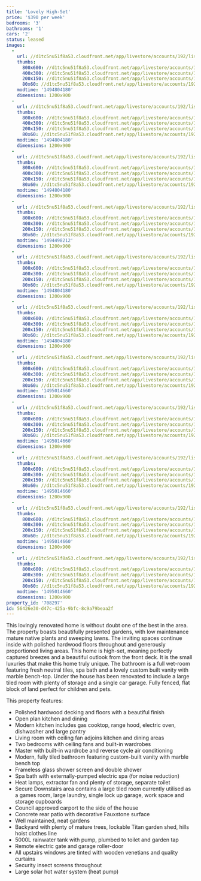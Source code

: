 ```yaml
---
title: 'Lovely High-Set'
price: '$390 per week'
bedrooms: '3'
bathrooms: '1'
cars: '2'
status: leased
images:
  -
    url: //d1tc5nu51f8a53.cloudfront.net/app/livestore/accounts/192/listings/1151822/images/Chardean-18-Front-Da_1904453989_20170511080658.jpg
    thumbs:
      800x600: //d1tc5nu51f8a53.cloudfront.net/app/livestore/accounts/192/listings/1151822/images/Chardean-18-Front-Da_1904453989_20170511080658_800x600.jpg
      400x300: //d1tc5nu51f8a53.cloudfront.net/app/livestore/accounts/192/listings/1151822/images/Chardean-18-Front-Da_1904453989_20170511080658_400x300.jpg
      200x150: //d1tc5nu51f8a53.cloudfront.net/app/livestore/accounts/192/listings/1151822/images/Chardean-18-Front-Da_1904453989_20170511080658_200x150.jpg
      80x60: //d1tc5nu51f8a53.cloudfront.net/app/livestore/accounts/192/listings/1151822/images/Chardean-18-Front-Da_1904453989_20170511080658_80x60.jpg
    modtime: '1494804180'
    dimensions: 1200x900
  -
    url: //d1tc5nu51f8a53.cloudfront.net/app/livestore/accounts/192/listings/1151822/images/Chardean-18-Balcony-_822380478_20170511080424.jpg
    thumbs:
      800x600: //d1tc5nu51f8a53.cloudfront.net/app/livestore/accounts/192/listings/1151822/images/Chardean-18-Balcony-_822380478_20170511080424_800x600.jpg
      400x300: //d1tc5nu51f8a53.cloudfront.net/app/livestore/accounts/192/listings/1151822/images/Chardean-18-Balcony-_822380478_20170511080424_400x300.jpg
      200x150: //d1tc5nu51f8a53.cloudfront.net/app/livestore/accounts/192/listings/1151822/images/Chardean-18-Balcony-_822380478_20170511080424_200x150.jpg
      80x60: //d1tc5nu51f8a53.cloudfront.net/app/livestore/accounts/192/listings/1151822/images/Chardean-18-Balcony-_822380478_20170511080424_80x60.jpg
    modtime: '1494804180'
    dimensions: 1200x900
  -
    url: //d1tc5nu51f8a53.cloudfront.net/app/livestore/accounts/192/listings/1151822/images/Chardean-18-Living-D_8835920287_20170511080209.jpg
    thumbs:
      800x600: //d1tc5nu51f8a53.cloudfront.net/app/livestore/accounts/192/listings/1151822/images/Chardean-18-Living-D_8835920287_20170511080209_800x600.jpg
      400x300: //d1tc5nu51f8a53.cloudfront.net/app/livestore/accounts/192/listings/1151822/images/Chardean-18-Living-D_8835920287_20170511080209_400x300.jpg
      200x150: //d1tc5nu51f8a53.cloudfront.net/app/livestore/accounts/192/listings/1151822/images/Chardean-18-Living-D_8835920287_20170511080209_200x150.jpg
      80x60: //d1tc5nu51f8a53.cloudfront.net/app/livestore/accounts/192/listings/1151822/images/Chardean-18-Living-D_8835920287_20170511080209_80x60.jpg
    modtime: '1494804180'
    dimensions: 1200x900
  -
    url: //d1tc5nu51f8a53.cloudfront.net/app/livestore/accounts/192/listings/1151822/images/Chardean-18-Kitchen-_5112274461_20170511080323.jpg
    thumbs:
      800x600: //d1tc5nu51f8a53.cloudfront.net/app/livestore/accounts/192/listings/1151822/images/Chardean-18-Kitchen-_5112274461_20170511080323_800x600.jpg
      400x300: //d1tc5nu51f8a53.cloudfront.net/app/livestore/accounts/192/listings/1151822/images/Chardean-18-Kitchen-_5112274461_20170511080323_400x300.jpg
      200x150: //d1tc5nu51f8a53.cloudfront.net/app/livestore/accounts/192/listings/1151822/images/Chardean-18-Kitchen-_5112274461_20170511080323_200x150.jpg
      80x60: //d1tc5nu51f8a53.cloudfront.net/app/livestore/accounts/192/listings/1151822/images/Chardean-18-Kitchen-_5112274461_20170511080323_80x60.jpg
    modtime: '1494498212'
    dimensions: 1200x900
  -
    url: //d1tc5nu51f8a53.cloudfront.net/app/livestore/accounts/192/listings/1151822/images/Chardean-18-Meals-Da_3205454284_20170511080321.jpg
    thumbs:
      800x600: //d1tc5nu51f8a53.cloudfront.net/app/livestore/accounts/192/listings/1151822/images/Chardean-18-Meals-Da_3205454284_20170511080321_800x600.jpg
      400x300: //d1tc5nu51f8a53.cloudfront.net/app/livestore/accounts/192/listings/1151822/images/Chardean-18-Meals-Da_3205454284_20170511080321_400x300.jpg
      200x150: //d1tc5nu51f8a53.cloudfront.net/app/livestore/accounts/192/listings/1151822/images/Chardean-18-Meals-Da_3205454284_20170511080321_200x150.jpg
      80x60: //d1tc5nu51f8a53.cloudfront.net/app/livestore/accounts/192/listings/1151822/images/Chardean-18-Meals-Da_3205454284_20170511080321_80x60.jpg
    modtime: '1494804180'
    dimensions: 1200x900
  -
    url: //d1tc5nu51f8a53.cloudfront.net/app/livestore/accounts/192/listings/1151822/images/Chardean-18-Bed1-Day_8048259900_20170511080439.jpg
    thumbs:
      800x600: //d1tc5nu51f8a53.cloudfront.net/app/livestore/accounts/192/listings/1151822/images/Chardean-18-Bed1-Day_8048259900_20170511080439_800x600.jpg
      400x300: //d1tc5nu51f8a53.cloudfront.net/app/livestore/accounts/192/listings/1151822/images/Chardean-18-Bed1-Day_8048259900_20170511080439_400x300.jpg
      200x150: //d1tc5nu51f8a53.cloudfront.net/app/livestore/accounts/192/listings/1151822/images/Chardean-18-Bed1-Day_8048259900_20170511080439_200x150.jpg
      80x60: //d1tc5nu51f8a53.cloudfront.net/app/livestore/accounts/192/listings/1151822/images/Chardean-18-Bed1-Day_8048259900_20170511080439_80x60.jpg
    modtime: '1494804180'
    dimensions: 1200x900
  -
    url: //d1tc5nu51f8a53.cloudfront.net/app/livestore/accounts/192/listings/1151822/images/Chardean-18-Bathroom_4639707301_20170517075052.jpg
    thumbs:
      800x600: //d1tc5nu51f8a53.cloudfront.net/app/livestore/accounts/192/listings/1151822/images/Chardean-18-Bathroom_4639707301_20170517075052_800x600.jpg
      400x300: //d1tc5nu51f8a53.cloudfront.net/app/livestore/accounts/192/listings/1151822/images/Chardean-18-Bathroom_4639707301_20170517075052_400x300.jpg
      200x150: //d1tc5nu51f8a53.cloudfront.net/app/livestore/accounts/192/listings/1151822/images/Chardean-18-Bathroom_4639707301_20170517075052_200x150.jpg
      80x60: //d1tc5nu51f8a53.cloudfront.net/app/livestore/accounts/192/listings/1151822/images/Chardean-18-Bathroom_4639707301_20170517075052_80x60.jpg
    modtime: '1495014660'
    dimensions: 1200x900
  -
    url: //d1tc5nu51f8a53.cloudfront.net/app/livestore/accounts/192/listings/1151822/images/Chardean-18-Garage-D_2992926743_20170511080809.jpg
    thumbs:
      800x600: //d1tc5nu51f8a53.cloudfront.net/app/livestore/accounts/192/listings/1151822/images/Chardean-18-Garage-D_2992926743_20170511080809_800x600.jpg
      400x300: //d1tc5nu51f8a53.cloudfront.net/app/livestore/accounts/192/listings/1151822/images/Chardean-18-Garage-D_2992926743_20170511080809_400x300.jpg
      200x150: //d1tc5nu51f8a53.cloudfront.net/app/livestore/accounts/192/listings/1151822/images/Chardean-18-Garage-D_2992926743_20170511080809_200x150.jpg
      80x60: //d1tc5nu51f8a53.cloudfront.net/app/livestore/accounts/192/listings/1151822/images/Chardean-18-Garage-D_2992926743_20170511080809_80x60.jpg
    modtime: '1495014660'
    dimensions: 1200x900
  -
    url: //d1tc5nu51f8a53.cloudfront.net/app/livestore/accounts/192/listings/1151822/images/Chardean-18-Downstai_3734757430_20170511080802.jpg
    thumbs:
      800x600: //d1tc5nu51f8a53.cloudfront.net/app/livestore/accounts/192/listings/1151822/images/Chardean-18-Downstai_3734757430_20170511080802_800x600.jpg
      400x300: //d1tc5nu51f8a53.cloudfront.net/app/livestore/accounts/192/listings/1151822/images/Chardean-18-Downstai_3734757430_20170511080802_400x300.jpg
      200x150: //d1tc5nu51f8a53.cloudfront.net/app/livestore/accounts/192/listings/1151822/images/Chardean-18-Downstai_3734757430_20170511080802_200x150.jpg
      80x60: //d1tc5nu51f8a53.cloudfront.net/app/livestore/accounts/192/listings/1151822/images/Chardean-18-Downstai_3734757430_20170511080802_80x60.jpg
    modtime: '1495014660'
    dimensions: 1200x900
  -
    url: //d1tc5nu51f8a53.cloudfront.net/app/livestore/accounts/192/listings/1151822/images/Chardean-18-Bed2-Day_5026897066_20170511080219.jpg
    thumbs:
      800x600: //d1tc5nu51f8a53.cloudfront.net/app/livestore/accounts/192/listings/1151822/images/Chardean-18-Bed2-Day_5026897066_20170511080219_800x600.jpg
      400x300: //d1tc5nu51f8a53.cloudfront.net/app/livestore/accounts/192/listings/1151822/images/Chardean-18-Bed2-Day_5026897066_20170511080219_400x300.jpg
      200x150: //d1tc5nu51f8a53.cloudfront.net/app/livestore/accounts/192/listings/1151822/images/Chardean-18-Bed2-Day_5026897066_20170511080219_200x150.jpg
      80x60: //d1tc5nu51f8a53.cloudfront.net/app/livestore/accounts/192/listings/1151822/images/Chardean-18-Bed2-Day_5026897066_20170511080219_80x60.jpg
    modtime: '1495014660'
    dimensions: 1200x900
  -
    url: //d1tc5nu51f8a53.cloudfront.net/app/livestore/accounts/192/listings/1151822/images/Chardean-18-Backyard_5717062918_20170517075052.jpg
    thumbs:
      800x600: //d1tc5nu51f8a53.cloudfront.net/app/livestore/accounts/192/listings/1151822/images/Chardean-18-Backyard_5717062918_20170517075052_800x600.jpg
      400x300: //d1tc5nu51f8a53.cloudfront.net/app/livestore/accounts/192/listings/1151822/images/Chardean-18-Backyard_5717062918_20170517075052_400x300.jpg
      200x150: //d1tc5nu51f8a53.cloudfront.net/app/livestore/accounts/192/listings/1151822/images/Chardean-18-Backyard_5717062918_20170517075052_200x150.jpg
      80x60: //d1tc5nu51f8a53.cloudfront.net/app/livestore/accounts/192/listings/1151822/images/Chardean-18-Backyard_5717062918_20170517075052_80x60.jpg
    modtime: '1495014660'
    dimensions: 1200x900
property_id: '708297'
id: 56426e30-d47c-425a-9bfc-8c9a79beaa2f
---
```

This lovingly renovated home is without doubt one of the best in the area. The property boasts beautifully presented gardens, with low maintenance mature native plants and sweeping lawns. The inviting spaces continue inside with polished hardwood floors throughout and generously proportioned living areas. This home is high-set, meaning perfectly captured breezes and a beautiful outlook from the front deck. It is the small luxuries that make this home truly unique. The bathroom is a full wet-room featuring fresh neutral tiles, spa bath and a lovely custom built vanity with marble bench-top. Under the house has been renovated to include a large tiled room with plenty of storage and a single car garage. Fully fenced, flat block of land perfect for children and pets.

This property features:
* Polished hardwood decking and floors with a beautiful finish
* Open plan kitchen and dining 
* Modern kitchen includes gas cooktop, range hood, electric oven, dishwasher and large pantry
* Living room with ceiling fan adjoins kitchen and dining areas
* Two bedrooms with ceiling fans and built-in wardrobes
* Master with built-in wardrobe and reverse cycle air conditioning
* Modern, fully tiled bathroom featuring custom-built vanity with marble bench top 
* Frameless glass shower screen and double shower
* Spa bath with externally-pumped electric spa (for noise reduction)
* Heat lamps, extractor fan and plenty of storage, separate toilet
* Secure Downstairs area contains a large tiled room currently utilised as a games room, large laundry, single lock up garage, work space and storage cupboards
* Council approved carport to the side of the house
* Concrete rear patio with decorative Fauxstone surface
* Well maintained, neat gardens
* Backyard with plenty of mature trees, lockable Titan garden shed, hills hoist clothes line
* 5000L rainwater tank with pump, plumbed to toilet and garden tap
* Remote electric gate and garage roller-door 
* All upstairs windows are tinted with wooden venetians and quality curtains 
* Security insect screens throughout
* Large solar hot water system (heat pump)